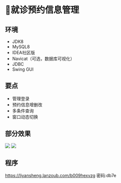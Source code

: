 # 🏥就诊预约信息管理

<MyGlobalComponent />

## 环境
- JDK8
- MySQL8
- IDEA社区版
- Navicat（可选，数据库可视化）
- JDBC
- Swing GUI
## 要点
- 管理登录
- 预约信息增删改
- 多条件查询
- 窗口动态切换

## 部分效果
![](http://cdn.qiniu.liyansheng.top/img/20240624193813.png)
![](http://cdn.qiniu.liyansheng.top/img/20240624193840.png)

## 程序



<PasswordProtected>

https://liyansheng.lanzoub.com/b009hexvzg
密码:db7e


</PasswordProtected>